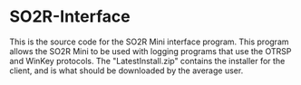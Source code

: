 # SO2R-Interface

This is the source code for the SO2R Mini interface program.  This program allows the SO2R Mini to be used with logging programs that use the OTRSP and WinKey protocols. The "LatestInstall.zip" contains the installer for the client, and is what should be downloaded by the average user. 
